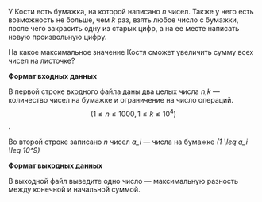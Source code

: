 У Кости есть бумажка, на которой написано *n* чисел. Также у него есть возможность не больше, чем *k* раз, взять любое число с бумажки, после чего закрасить одну из старых цифр, а на ее месте написать новую произвольную цифру.

На какое максимальное значение Костя сможет увеличить сумму всех чисел на листочке?


**Формат входных данных**

В первой строке входного файла даны два целых числа *n,k* — количество чисел на бумажке и ограничение на число операций. $$(1\leq n \leq 1000, 1 \leq k \leq 10^4)$$ .

Во второй строке записано *n* чисел *a_i* — числа на бумажке *(1 \leq a_i \leq 10^9)*


**Формат выходных данных** 

В выходной файл выведите одно число — максимальную разность между конечной и начальной суммой.
